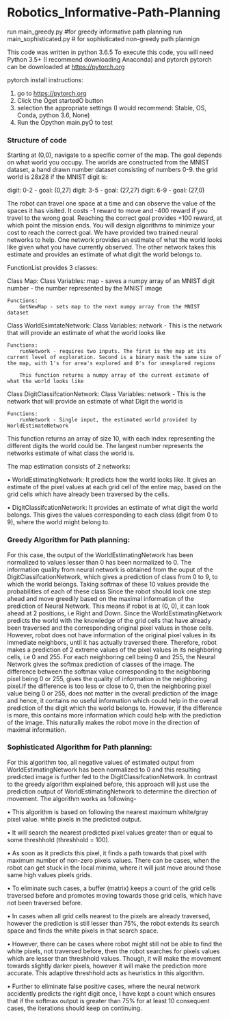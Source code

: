 # Robotics_Informative-Path-Planning

run main_greedy.py #for greedy informative path planning
run main_sophisticated.py # for sophisticated non-greedy path plannign

This code was written in python 3.6.5
To execute this code, you will need Python 3.5+ (I recommend downloading Anaconda) and pytorch
pytorch can be downloaded at https://pytorch.org

pytorch install instructions:
1. go to https://pytorch.org
2. Click the Òget startedÓ button
3. selection the appropriate settings (I would recommend: Stable, OS, Conda, python 3.6, None)
4. Run the Òpython main.pyÓ to test

### Structure of code

Starting at (0,0), navigate to a specific corner of the map. The goal depends on what world you occupy. The worlds are constructed from the MNIST dataset, a hand drawn number dataset consisting of numbers 0-9. the grid world is 28x28
if the MNIST digit is: 

digit: 0-2 - goal: (0,27)
digit: 3-5 - goal: (27,27)
digit: 6-9 - goal: (27,0)

The robot can travel one space at a time and can observe the value of the spaces it has visited. It costs -1 reward to move and -400 reward if you travel to the wrong goal. Reaching the correct goal provides +100 reward, at which point the mission ends. You will design algorithms to minimize your cost to reach the correct goal.  We have provided two trained neural networks to help. One network provides an estimate of what the world looks like given what you have currently observed. The other network takes this estimate and provides an estimate of what digit the world belongs to.


FunctionList provides 3 classes:

Class Map:
	Class Variables:
		map - saves a numpy array of an MNIST digit
		number - the number represented by the MNIST image

	Functions:
		GetNewMap - sets map to the next numpy array from the MNIST dataset


Class WorldEsimtateNetwork:
	Class Variables:
		network - This is the network that will provide an estimate of what the world looks like

	Functions:
		runNetwork - requires two inputs. The first is the map at its current level of exploration. Second is a binary mask the same size of the map, with 1's for area's explored and 0's for unexplored regions

		This function returns a numpy array of the current estimate of what the world looks like

Class DigitClassifcationNetwork:
	Class Variables:
		network - This is the network that will provide an estimate of what Digit the world is

	Functions:
		runNetwork - Single input, the estimated world provided by WorldEstimateNetwork

This function returns an array of size 10, with each index representing the different digits the world could be. The largest number represents the networks estimate of what class the world is.

	
The map estimation consists of 2 networks:

• WorldEstimatingNetwork: It predicts how the world
looks like. It gives an estimate of the pixel values at
each grid cell of the entire map, based on the grid cells
which have already been traversed by the cells.

• DigitClassifcationNetwork: It provides an estimate of
what digit the world belongs. This gives the values corresponding to each class (digit from 0 to 9), where
the world might belong to. 

### Greedy Algorithm for Path planning:
For this case, the output of the WorldEstimatingNetwork
has been normalized to values lesser than 0 has been normalized to 0. The information quality from neural network
is obtained from the ouput of the DigitClassifcationNetwork,
which gives a prediction of class from 0 to 9, to which the
world belongs. Taking softmax of these 10 values provide
the probabilities of each of these class Since the robot should look one step ahead and move
greedily based on the maximal information of the prediction
of Neural Network. This means if robot is at (0, 0), it
can look ahead at 2 positions, i.e Right and Down. Since
the WorldEstimatingNetwork predicts the world with the
knowledge of the grid cells that have already been traversed
and the corresponding original pixel values in those cells.
However, robot does not have information of the original
pixel values in its immediate neighbors, until it has actually
traversed there. Therefore, robot makes a prediction of 2
extreme values of the pixel values in its neighboring cells,
i.e 0 and 255. For each neighboring cell being 0 and 255,
the Neural Network gives the softmax prediction of classes
of the image. The difference between the softmax value
corresponding to the neighboring pixel being 0 or 255,
gives the quality of information in the neighboring pixel.If
the difference is too less or close to 0, then the neighboring
pixel value being 0 or 255, does not matter in the overall
prediction of the image and hence, it contains no useful
information which could help in the overall prediction of the
digit which the world belongs to. However, if the difference
is more, this contains more information which could help
with the prediction of the image. This naturally makes the
robot move in the direction of maximal information.

### Sophisticated Algorithm for Path planning:

For this algorithm too, all negative values of estimated
output from WorldEstimatingNetwork has been normalized
to 0 and this resulting predicted image is further fed to the
DigitClassifcationNetwork. In contrast to the greedy algorithm explained before, this approach will just use the prediction output of WorldEstimatingNetwork to determine the
direction of movement. The algorithm works as following-

• This algorithm is based on following the nearest maximum white/gray pixel value. white pixels in the predicted output.

• It will search the nearest predicted pixel values greater
than or equal to some threshhold (threshhold = 100).

• As soon as it predicts this pixel, it finds a path towards
that pixel with maximum number of non-zero pixels
values. There can be cases, when the robot can get stuck
in the local minima, where it will just move around
those same high values pixels grids.

• To eliminate such cases, a buffer (matrix) keeps a count
of the grid cells traversed before and promotes moving
towards those grid cells, which have not been traversed
before.

• In cases when all grid cells nearest to the pixels are
already traversed, however the prediction is still lesser
than 75%, the robot extends its search space and finds
the white pixels in that search space.

• However, there can be cases where robot might still not
be able to find the white pixels, not traversed before,
then the robot searches for pixels values which are
lesser than threshhold values. Though, it will make the
movement towards slightly darker pixels, however it
will make the prediction more accurate. This adaptive
threshhold acts as heuristics in this algorithm.

• Further to eliminate false positive cases, where the
neural network accidently predicts the right digit once,
I have kept a count which ensures that if the softmax
output is greater than 75% for at least 10 consequent
cases, the iterations should keep on continuing.
